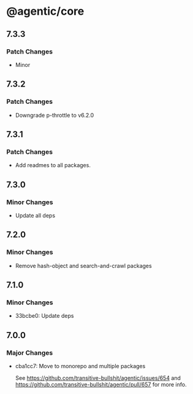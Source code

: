 # @agentic/core

## 7.3.3

### Patch Changes

- Minor

## 7.3.2

### Patch Changes

- Downgrade p-throttle to v6.2.0

## 7.3.1

### Patch Changes

- Add readmes to all packages.

## 7.3.0

### Minor Changes

- Update all deps

## 7.2.0

### Minor Changes

- Remove hash-object and search-and-crawl packages

## 7.1.0

### Minor Changes

- 33bcbe0: Update deps

## 7.0.0

### Major Changes

- cba1cc7: Move to monorepo and multiple packages

  See https://github.com/transitive-bullshit/agentic/issues/654 and https://github.com/transitive-bullshit/agentic/pull/657 for more info.
